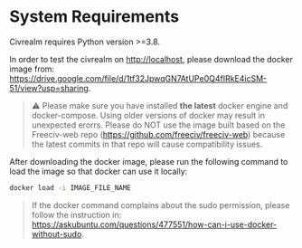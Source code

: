# System Requirements

Civrealm requires Python version >=3.8.

In order to test the civrealm on <http://localhost>, please download the docker image from: https://drive.google.com/file/d/1tf32JpwqGN7AtUPe0Q4fIRkE4icSM-51/view?usp=sharing.

> :warning:
> Please make sure you have installed **the latest** docker engine and docker-compose.
> Using older versions of docker may result in unexpected erorrs.
> Please do NOT use the image built based on the Freeciv-web repo (https://github.com/freeciv/freeciv-web) because the latest commits in that repo will cause compatibility issues.

After downloading the docker image, please run the following command to load the image so that docker can use it locally:
```bash
docker load -i IMAGE_FILE_NAME
```

> If the docker command complains about the sudo permission, please follow the instruction in: https://askubuntu.com/questions/477551/how-can-i-use-docker-without-sudo.